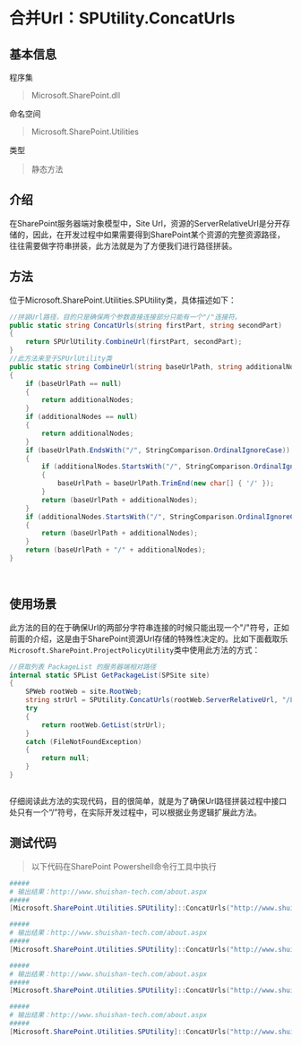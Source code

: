 # 合并Url：SPUtility.ConcatUrls

## 基本信息
程序集
> Microsoft.SharePoint.dll

命名空间
> Microsoft.SharePoint.Utilities

类型
> 静态方法

## 介绍
在SharePoint服务器端对象模型中，Site Url，资源的ServerRelativeUrl是分开存储的，因此，在开发过程中如果需要得到SharePoint某个资源的完整资源路径，往往需要做字符串拼装，此方法就是为了方便我们进行路径拼装。

## 方法
位于Microsoft.SharePoint.Utilities.SPUtility类，具体描述如下：
``` c#
//拼装Url路径，目的只是确保两个参数直接连接部分只能有一个"/"连接符。
public static string ConcatUrls(string firstPart, string secondPart)
{
    return SPUrlUtility.CombineUrl(firstPart, secondPart);
}
//此方法来至于SPUrlUtility类
public static string CombineUrl(string baseUrlPath, string additionalNodes)
{
    if (baseUrlPath == null)
    {
        return additionalNodes;
    }
    if (additionalNodes == null)
    {
        return additionalNodes;
    }
    if (baseUrlPath.EndsWith("/", StringComparison.OrdinalIgnoreCase))
    {
        if (additionalNodes.StartsWith("/", StringComparison.OrdinalIgnoreCase))
        {
            baseUrlPath = baseUrlPath.TrimEnd(new char[] { '/' });
        }
        return (baseUrlPath + additionalNodes);
    }
    if (additionalNodes.StartsWith("/", StringComparison.OrdinalIgnoreCase))
    {
        return (baseUrlPath + additionalNodes);
    }
    return (baseUrlPath + "/" + additionalNodes);
}




```


## 使用场景
此方法的目的在于确保Url的两部分字符串连接的时候只能出现一个"/"符号，正如前面的介绍，这是由于SharePoint资源Url存储的特殊性决定的。比如下面截取乐`Microsoft.SharePoint.ProjectPolicyUtility`类中使用此方法的方式：

``` c#
//获取列表 PackageList 的服务器端相对路径
internal static SPList GetPackageList(SPSite site)
{
    SPWeb rootWeb = site.RootWeb;
    string strUrl = SPUtility.ConcatUrls(rootWeb.ServerRelativeUrl, "/Lists/PackageList");
    try
    {
        return rootWeb.GetList(strUrl);
    }
    catch (FileNotFoundException)
    {
        return null;
    }
}



```

仔细阅读此方法的实现代码，目的很简单，就是为了确保Url路径拼装过程中接口处只有一个“/”符号，在实际开发过程中，可以根据业务逻辑扩展此方法。


## 测试代码
> 以下代码在SharePoint Powershell命令行工具中执行

``` powershell
#####
# 输出结果：http://www.shuishan-tech.com/about.aspx
#####
[Microsoft.SharePoint.Utilities.SPUtility]::ConcatUrls("http://www.shuishan-tech.com/", "/about.aspx");

#####
# 输出结果：http://www.shuishan-tech.com/about.aspx
#####
[Microsoft.SharePoint.Utilities.SPUtility]::ConcatUrls("http://www.shuishan-tech.com", "/about.aspx");

#####
# 输出结果：http://www.shuishan-tech.com/about.aspx
#####
[Microsoft.SharePoint.Utilities.SPUtility]::ConcatUrls("http://www.shuishan-tech.com/", "about.aspx");

#####
# 输出结果：http://www.shuishan-tech.com/about.aspx
#####
[Microsoft.SharePoint.Utilities.SPUtility]::ConcatUrls("http://www.shuishan-tech.com", "about.aspx");
```

